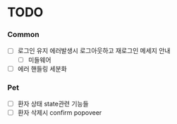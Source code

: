 # TODO

### Common

- [ ] 로그인 유지 에러발생시 로그아웃하고 재로그인 메세지 안내
  - [ ] 미들웨어
- [ ] 에러 핸들링 세분화

### Pet

- [ ] 환자 상태 state관련 기능들
- [ ] 환자 삭제시 confirm popoveer

###
